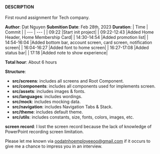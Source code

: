 #### DESCRIPTION

First round assignment for Tech company.

**Author**: Dat Nguyen
**Submition Date**: Feb 28th, 2023
**Duration**:
| Time | Commit |
| --- | --- |
| 09:22 |Start init project|
| 09:22-12:43 |Added Home Header, Home Membership Card|
| 14:30-14:54 |Added promotion list|
| 14:54-16:04 |Added bottom bar, account screen, card screen, notification screen|
| 16:04-16:27 |Added font to home screen|
| 16:27-17:08 |Added status bar|
| 17:18 |Added note to show experience|

**Total hour**: About 6 hours

**Structure**:

- **src/screens**: includes all screens and Root Component.
- **src/components**: includes all components used for implements screen.
- **src/assets**: includes images & fonts.
- **src/languages**: includes wordings.
- **src/mock**: includes mocking data.
- **src/navigation**: includes Navigation Tabs & Stack.
- **src/theme**: includes default theme.
- **src/utils**: includes constants, size, fonts, colors, images, etc.

**screen record**: I lost the screen record because the lack of knowledge of PowerPoint recording screen limitation.

Please let me known via oodatnhoemployeeoo@gmail.com if it occurs to give me a chance to impress you in an interview.
